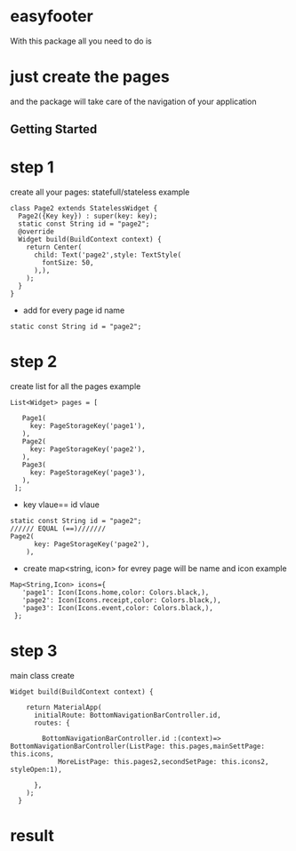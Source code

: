 # easyfooter

With this package all you need to do is 
# just create the pages 
and the package will take care of the navigation of your application

## Getting Started

# step 1
create all your pages: statefull/stateless
example 
```
class Page2 extends StatelessWidget {
  Page2({Key key}) : super(key: key);
  static const String id = "page2";
  @override
  Widget build(BuildContext context) {
    return Center(
      child: Text('page2',style: TextStyle(
        fontSize: 50,
      ),),
    );
  }
}
```

* add for every page id name 
```
static const String id = "page2";
```
# step 2
create list<Widget> for all the pages 
example
 ```
 List<Widget> pages = [

    Page1(
      key: PageStorageKey('page1'),
    ),
    Page2(
      key: PageStorageKey('page2'),
    ),
    Page3(
      key: PageStorageKey('page3'),
    ),
  ];
  ```
* key vlaue== id vlaue 
```                                    
static const String id = "page2";    
////// EQUAL (==)///////
Page2(
      key: PageStorageKey('page2'),
    ),
 ```
 * create map<string, icon> for evrey page will be name and icon
 example
 ```
 Map<String,Icon> icons={
    'page1': Icon(Icons.home,color: Colors.black,),
    'page2': Icon(Icons.receipt,color: Colors.black,),
    'page3': Icon(Icons.event,color: Colors.black,),
  };
  ```
# step 3
main class create
``` 
Widget build(BuildContext context) {

    return MaterialApp(
      initialRoute: BottomNavigationBarController.id,
      routes: {

        BottomNavigationBarController.id :(context)=> BottomNavigationBarController(ListPage: this.pages,mainSettPage: this.icons,
            MoreListPage: this.pages2,secondSetPage: this.icons2, styleOpen:1),

      },
    );
  }
```
# result

 
